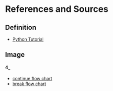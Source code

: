 # References and Sources

## Definition

* [Python Tutorial](https://docs.python.org/3/tutorial/index.html)





## Image

#### 4_

* [continue flow chart](https://www.guru99.com/python-break-continue-pass.html)
* [break flow chart](https://www.guru99.com/python-break-continue-pass.html)